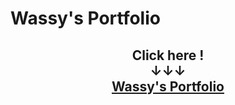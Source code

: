 # Wassy's Portfolio

<div align="center">
    <h2>
        Click here !<br>
        ↓↓↓<br>
        <a href="https://wassy310.github.io/">Wassy's Portfolio</a>
    </h2>
</div>
